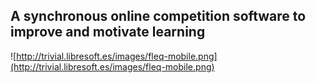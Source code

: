 ## A synchronous online competition software to improve and motivate learning ##

![http://trivial.libresoft.es/images/fleq-mobile.png](http://trivial.libresoft.es/images/fleq-mobile.png)